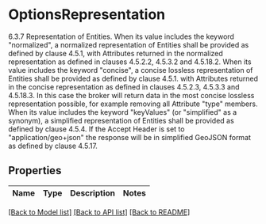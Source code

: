 # OptionsRepresentation

6.3.7 Representation of Entities. When its value includes the keyword \"normalized\", a normalized representation of Entities shall be provided as defined by clause 4.5.1, with Attributes returned in the normalized representation as defined in clauses 4.5.2.2, 4.5.3.2 and 4.5.18.2.  When its value includes the keyword \"concise\", a concise lossless representation of Entities shall be provided as defined by clause 4.5.1. with Attributes returned in the concise representation as defined in clauses 4.5.2.3, 4.5.3.3 and 4.5.18.3. In this case the broker will return data in the most concise lossless representation possible, for example removing all Attribute \"type\" members.  When its value includes the keyword \"keyValues\" (or \"simplified\" as a synonym), a simplified representation of Entities shall be provided as defined by clause 4.5.4.  If the Accept Header is set to \"application/geo+json\" the response will be in simplified GeoJSON format as defined by clause 4.5.17. 

## Properties

Name | Type | Description | Notes
------------ | ------------- | ------------- | -------------

[[Back to Model list]](../README.md#documentation-for-models) [[Back to API list]](../README.md#documentation-for-api-endpoints) [[Back to README]](../README.md)


